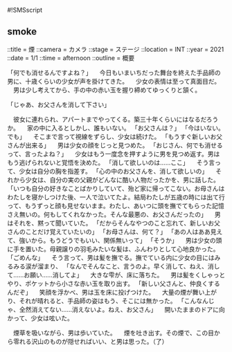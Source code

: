 #!SMSscript

## smoke

::title = 煙
::camera = カメラ
::stage = ステージ
::location = INT
::year = 2021
::date = 1/1
::time = afternoon
::outline = 概要

「何でも消せるんですよね？」
　今日もいまいちだった舞台を終えた手品師の男に、十歳くらいの少女が声を掛けてきた。
　少女の表情は至って真面目だ。
　男は少し考えてから、手の中の赤い玉を握り締めてゆっくりと頷く。

「じゃあ、お父さんを消して下さい」

　彼女に連れられ、アパートまでやってくる。築三十年くらいにはなるだろうか。
　家の中に入るとしかし、誰もいない。
「お父さんは？」
「今はいない。でも」
　そこまで言って視線をずらし、少女は続けた。
「もうすぐ新しいお父さんが出来る」
　男は少女の顔をじっと見つめた。
「おじさん、何でも消せるって、言ったよね？」
　少女はもう一度念を押すように男を見つめ返す。男はもう逃げられないと覚悟を決めた。
「消して欲しいのは……ここ」
　そう言って、少女は自分の胸を指差す。
「心の中のお父さんを、消して欲しいの」
　それから少女は、自分の実の父親がどんなに酷い人物だったかを、男に話した。
「いつも自分の好きなことばかりしていて、殆ど家に帰ってこない。お母さんはわたしを寝かしつけた後、一人で泣いてたよ。結局わたしが五歳の時には出て行って、もうずっと顔も見せないまま。わたし、あいつに頭を撫でてもらった記憶さえ無いの。何もしてくれなかった。そんな最悪の、お父さんだったの」
　男はそれを、黙って聞いていた。
「だからそんなやつのこと忘れて、新しいお父さんのことだけ覚えていたいの」
「お母さんは、何て？」
「あの人はああ見えて、強いから。もうどうでもいい、関係無いって」
「そうか」
　男は少女の頭に手を置いた。母親譲りの羽毛みたいな髪は、ふんわりとして心地良かった。
「ごめんな」
　そう言って、男は髪を撫でる。撫でている内に少女の目にはみるみる涙が溜まり、
「なんでそんなこと、言うのよ。早く消して、ねえ、消して……お願い……消してよ」
　大きな雫が、床に落ちた。
　男は髪をくしゃっとやり、ポケットから小さな赤い玉を取り出す。
「新しい父さんと、仲良くするんだぞ」
　笑顔を浮かべ、男は玉を床に投げつけた。
　大量の煙が舞い上がり、それが晴れると、手品師の姿はもう、そこには無かった。
「こんなんじゃ、全然消えてない……消えないよ。ねえ、お父さん」
　開いたままのドアに向かって、少女は呟いた。

　煙草を吸いながら、男は歩いていた。
　煙を吐き出す。その煙で、この目から零れる沢山のものが隠せればいい、と男は思った。（了）


